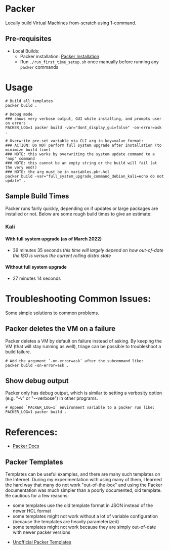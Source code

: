 # Packer

Locally build Virtual Machines from-scratch using 1-command.

## Pre-requisites

* Local Builds:
  * Packer installation: [Packer Installation](https://learn.hashicorp.com/tutorials/packer/get-started-install-cli)
  * Run `./run_first_time_setup.sh` once manually before running any `packer` commands

# Usage

```shell
# Build all templates
packer build .

# Debug mode
### shows very verbose output, GUI while installing, and prompts user on errors
PACKER_LOG=1 packer build -var="dont_display_gui=false" -on-error=ask .

# Overwrite pre-set variable via CLI arg in key=value format:
### ACTION: Do NOT perform full system upgrade after installation (to minimize build time)
### NOTE: this works by overwriting the system update command to a 'nop' command 
### NOTE: this cannot be an empty string or the build will fail (at the very end!)
### NOTE: the arg must be in variables.pkr.hcl
packer build -var="full_system_upgrade_command_debian_kali=echo do not update" .
```

## Sample Build Times

Packer runs fairly quickly, depending on if updates or large packages are installed or not. Below are some rough build times to give an estimate:

### Kali

#### With full system upgrade (as of March 2022)
* 39 minutes 35 seconds
_this time will largely depend on how out-of-date the ISO is versus the current rolling distro state_

#### Without full system upgrade
* 27 minutes 14 seconds

# Troubleshooting Common Issues:

Some simple solutions to common problems.

## Packer deletes the VM on a failure

Packer deletes a VM by default on failure instead of asking. By keeping the VM (that will stay running as well), triage can be possible to troubleshoot a build failure.

```shell
# Add the argument `-on-error=ask` after the subcommand like:
packer build -on-error=ask .
```

## Show debug output

Packer only has debug output, which is similar to setting a verbosity option (e.g. "-v" or "--verbose") in other programs.

```shell
# Append `PACKER_LOG=1` environment variable to a packer run like:
PACKER_LOG=1 packer build .
```

# References:

* [Packer Docs](https://www.packer.io/docs)

## Packer Templates 
Templates can be useful examples, and there are many such templates on the Internet. During my experimentation with using many of them, I learned the hard way that many do not work "out-of-the-box" and using the Packer documentation was much simpler than a poorly documented, old template. Be cautious for a few reasons:
- some templates use the old template format in JSON instead of the newer HCL format
- some templates might not work without a lot of variable configuration (because the templates are heavily parameterized)
- some templates might not work because they are simply out-of-date with newer packer versions

* [Unofficial Packer Templates](https://github.com/chef/bento/tree/main/packer_templates)
